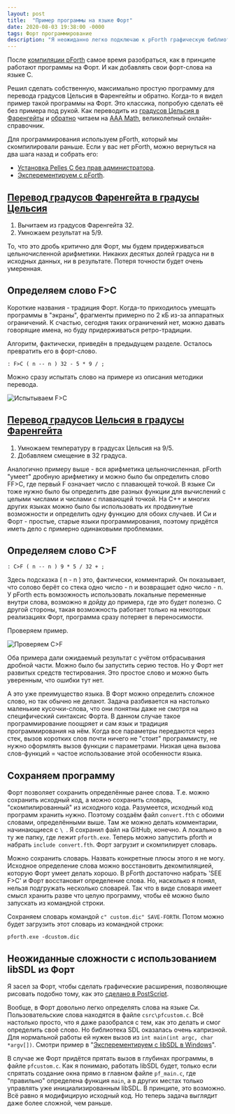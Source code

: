 ```yaml
---
layout: post
title:  "Пример программы на языке Форт"
date: 2020-08-03 19:38:00 -0000
tags: Форт программирование
description: "Я неожиданно легко подключаю к pForth графическую библиотеку, но это не работает, как ожидалось. Поэтому я решаю начать с самого начала. С инструмента, который позволяет ставить точки в графическом файле."
---
```


После [компиляции pForth](http://mnlist.ru/blog/2020/pforth-exercise) самое время разобраться, как в принципе работают программы на Форт. И как добавлять свои форт-слова на языке С.

Решил сделать собственную, максимально простую программу для перевода градусов Цельсия в Фаренгейты и обратно. Когда-то я видел пример такой программы на Форт. Это классика, попробую сделать её без примера под рукой. Как переводить из [градусов Цельсия в Фаренгейты](https://www.aaamath.com/mea414x2.htm) и [обратно](https://www.aaamath.com/mea414x3.htm) читаем на [AAA Math](https://www.aaamath.com/), великолепный онлайн-справочник.

Для программирования используем pForth, который мы скомпилировали раньше. Если у вас нет pForth, можно вернуться на два шага назад и собрать его:

- [Установка Pelles C без прав администратора](http://mnlist.ru/blog/2020/pellesc-portable).
- [Эксперементируем с pForth](http://mnlist.ru/blog/2020/pforth-exercise).

## [Перевод градусов Фаренгейта в градусы Цельсия](https://www.aaamath.com/mea414x3.htm)

1. Вычитаем из градусов Фаренгейта 32.
2. Умножаем результат на 5/9. 

То, что это дробь критично для Форт, мы будем придерживаться цельночисленной арифметики. Никаких десятых долей градуса ни в исходных данных, ни в результате. Потеря точности будет очень умеренная.

## Определяем слово F>C

Короткие названия - традиция Форт. Когда-то приходилось умещать программы в "экраны", фрагменты примерно по 2 кБ из-за аппаратных ограничений. К счастью, сегодня таких ограничений нет, можно давать говорящие имена, но буду придерживаться ретро-традиции.

Алгоритм, фактически, приведён в предыдущем разделе. Осталось превратить его в форт-слово.

```forth
: F>C ( n -- n ) 32 - 5 * 9 / ;
```

Можно сразу испытать слово на примере из описания методики перевода.

![Испытываем F>C](https://res.cloudinary.com/dlqc5rp9l/image/upload/v1596447238/blog/pforth-f-to-c_pif60s.png)

## [Перевод градусов Цельсия в градусы Фаренгейта](https://www.aaamath.com/mea414x2.htm)

1. Умножаем температуру в градусах Цельсия на 9/5.
2. Добавляем смещение в 32 градуса.

Аналогично примеру выше - вся арифметика цельночисленная. pForth "умеет" дробную арифметику и можно было бы определить слово FF>C, где первый F означает число с плавающей точкой. В языке Си тоже нужно было бы определить две разных функции для вычислений с целыми числами и числами с плавающей точкой. На C++ и многих других языках можно было бы использовать их продвинутые возможности и определить одну функцию для обоих случаев. И Си и Форт - простые, старые языки программирования, поэтому придётся иметь дело с примерно одинаковыми проблемами.

## Определяем слово C>F

```forth
: C>F ( n -- n ) 9 * 5 / 32 + ;
```

Здесь подсказка ( n - n ) это, фактически, комментарий. Он показывает, что солово берёт со стека одно число - n и возвращает одно число - n. У pForth есть вомзожность использовать локальные переменные внутри слова, возможно я дойду до примера, где это будет полезно. С другой стороны, такая возможность работает только на некоторых реализациях Форт, программа сразу потеряет в переносимости.

Проверяем пример.

![Проверяем C>F](https://res.cloudinary.com/dlqc5rp9l/image/upload/v1596447329/blog/pforth-c-to-f_et5f5v.png)

Оба примера дали ожидаемый результат с учётом отбрасывания дробной части. Можно было бы запустить серию тестов. Но у Форт нет развитых средств тестирования. Это простое слово и можно быть уверенным, что ошибки тут нет.

А это уже преимущество языка. В Форт можно определить сложное слово, но так обычно не делают. Задача разбивается на настолько маленькие кусочки-слова, что они понятны даже не смотря на специфический синтаксис Форта. В данном случае такое программирование поощряет и сам язык и традиция программирования на нём. Когда все параметры передаются через стек, вызов коротких слов почти ничего не "стоит" программисту, не нужно оформлять вызов функции с параметрами. Низкая цена вызова слов-функций = частое использование этой особенности языка.

## Сохраняем программу

Форт позволяет сохранить определённые ранее слова. Т.е. можно сохранить исходный код, а можно сохранить словарь, "скомпилированный" из исходного кода. Разумеется, исходный код программ хранить нужно. Поэтому создаём файл `convert.fth` с обоими словами, определёнными выше. Там же можно делать комментарии, начинающиеся с `\ `. Я сохранил файл на GitHub, конечно. А локально в ту же папку, где лежит `pforth.exe`. Теперь можно запустить pforth и набрать `include convert.fth`. Форт загрузит и скомпилирует словарь. 

Можно сохранить словарь. Назвать конкретные плюсы этого я не могу. Исходное определение слова можно восстановить декомпиляцией, которую Форт умеет делать хорошо. В pForth достаточно набрать 'SEE F>C' и Форт восстановит определение слова. Но, насколько я понял, нельзя подгружать несколько словарей. Так что в виде словаря имеет смысл хранить разве что целую программу, чтобы её можно было запускать из командной строки.

Сохраняем словарь командой `c" custom.dic" SAVE-FORTH`. Потом можно будет загрузить этот словарь из командной строки:

    pforth.exe -dcustom.dic

## Неожиданные сложности с использованием libSDL из Форт

Я засел за Форт, чтобы сделать графические расширения, позволяющие рисовать подобно тому, как это [сделано в PostScript](/blog/2020/postscript-intro).

Вообще, в Форт довольно легко определять слова на языке Си. Пользовательские слова находятся в файле `csrc\pfcustom.c`. Всё настолько просто, что я даже разобрался с тем, как это делать и смог определить своё слово. Но библиотека SDL оказалась очень капризной. Для нормальной работы ей нужен вызов из `int main(int argc, char *argv[])`. Смотри пример в "[Эксперементируем с libSDL в Windows](/blog/2020/libsdl-windows)".

В случае же Форт придётся прятать вызов в глубинах программы, в файле `pfcustom.c`. Как я понимаю, работать libSDL будет, только если спрятать создание окна прямо в главном файле `pf_main.c`, где "правильно" определена функция `main`, а в других местах только управлять уже инициализированным libSDL. В принципе, это возможно. Всё равно я модифицирую исходный код. Но теперь задача выглядит даже более сложной, чем раньше.